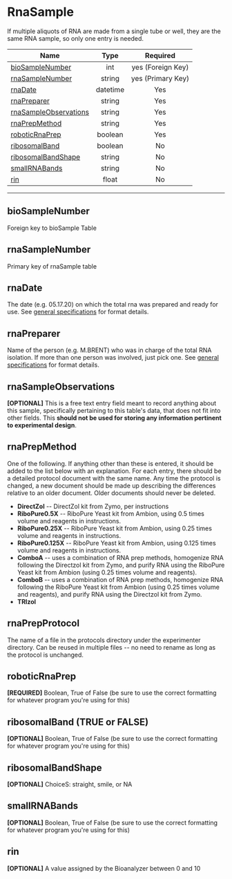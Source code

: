 # RnaSample

If multiple aliquots of RNA are made from a single tube or well, they are the same RNA sample, so only one entry is needed.

Name                                            | Type     | Required  
------------------------------------------------|:--------:|:-----------:
[bioSampleNumber](#bioSampleNumber)             | int      | yes (Foreign Key)
[rnaSampleNumber](#rnaSampleNumber)             | string   | yes (Primary Key)
[rnaDate](#rnaDate)                             | datetime | Yes
[rnaPreparer](#rnaPreparer)                     | string   | Yes
[rnaSampleObservations](#rnaSampleObservations) | string   | Yes
[rnaPrepMethod](#rnaPrepMethod)                 | string   | Yes
[roboticRnaPrep](#roboticRnaPrep)               | boolean  | Yes
[ribosomalBand](#ribosomalBand)                 | boolean  | No
[ribosomalBandShape](#ribosomalBandShape)       | string   | No
[smallRNABands](#smallRNABands)                 | string   | No
[rin](#rin)                                     | float    | No

* * *

## bioSampleNumber

Foreign key to bioSample Table

## rnaSampleNumber

Primary key of rnaSample table

## rnaDate

The date (e.g. 05.17.20) on which the total rna was prepared and ready for use. See [general specifications](https://github.com/BrentLab/database_files/wiki) for format details.

## rnaPreparer

Name of the person (e.g. M.BRENT) who was in charge of the total RNA isolation. If more than one person was involved, just pick one. See [general specifications](https://github.com/BrentLab/database_files/wiki) for format details.

## rnaSampleObservations

**[OPTIONAL]** This is a free text entry field meant to record anything about this sample, specifically pertaining to this table's data, that does not fit into other fields. This __should not be used for storing any information pertinent to experimental design__.

## rnaPrepMethod

One of the following. If anything other than these is entered, it should be added to the list below with an explanation. For each entry, there should be a detailed protocol document with the same name. Any time the protocol is changed, a new document should be made up describing the differences relative to an older document. Older documents should never be deleted.

- __DirectZol__ -- DirectZol kit from Zymo, per instructions
- __RiboPure0.5X__ -- RiboPure Yeast kit from Ambion, using 0.5 times volume and reagents in instructions.
- __RiboPure0.25X__ -- RiboPure Yeast kit from Ambion, using 0.25 times volume and reagents in instructions.
- __RiboPure0.125X__ -- RiboPure Yeast kit from Ambion, using 0.125 times volume and reagents in instructions.
- __ComboA__ -- uses a combination of RNA prep methods, homogenize RNA following the Directzol kit from Zymo, and purify RNA using the RiboPure Yeast kit from Ambion (using 0.25 times volume and reagents).
- __ComboB__ -- uses a combination of RNA prep methods, homogenize RNA following the RiboPure Yeast kit from Ambion (using 0.25 times volume and reagents), and purify RNA using the Directzol kit from Zymo.
- __TRIzol__

## rnaPrepProtocol

The name of a file in the protocols directory under the experimenter directory. Can be reused in multiple files -- no need to rename as long as the protocol is unchanged.

## roboticRnaPrep

**[REQUIRED]** Boolean, True of False (be sure to use the correct formatting for whatever program you're using for this)

## ribosomalBand (TRUE or FALSE)

**[OPTIONAL]** Boolean, True of False (be sure to use the correct formatting for whatever program you're using for this)

## ribosomalBandShape

**[OPTIONAL]** ChoiceS: straight, smile, or NA

## smallRNABands

**[OPTIONAL]** Boolean, True of False (be sure to use the correct formatting for whatever program you're using for this)

## rin
**[OPTIONAL]** A value assigned by the Bioanalyzer between 0 and 10
